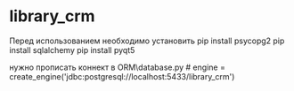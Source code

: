 # library_crm

Перед использованием необходимо установить
pip install psycopg2
pip install sqlalchemy
pip install pyqt5

нужно прописать коннект в ORM\database.py # engine = create_engine('jdbc:postgresql://localhost:5433/library_crm')
